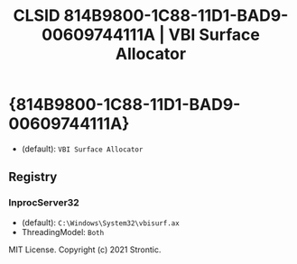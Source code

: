 ﻿---
title: "CLSID 814B9800-1C88-11D1-BAD9-00609744111A | VBI Surface Allocator"
excerpt: What is COM-Object CLSID 814B9800-1C88-11D1-BAD9-00609744111A?
---

# {814B9800-1C88-11D1-BAD9-00609744111A}

* (default): `VBI Surface Allocator`

## Registry


### InprocServer32

* (default): `C:\Windows\System32\vbisurf.ax`
* ThreadingModel: `Both`

MIT License. Copyright (c) 2021 Strontic.


